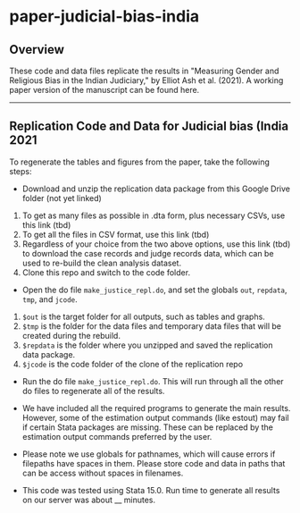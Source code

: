# paper-judicial-bias-india

## Overview
These code and data files replicate the results in "Measuring Gender and Religious Bias in the Indian Judiciary," by Elliot Ash et al. (2021). A working paper version of the manuscript can be found here.

---
## Replication Code and Data for Judicial bias (India 2021
To regenerate the tables and figures from the paper, take the following steps:

* Download and unzip the replication data package from this Google Drive folder (not yet linked)

1. To get as many files as possible in .dta form, plus necessary CSVs, use this link (tbd)
2. To get all the files in CSV format, use this link (tbd)
3. Regardless of your choice from the two above options, use this link (tbd) to download the case records and judge records data, which can be used to re-build the clean analysis dataset.
4. Clone this repo and switch to the code folder.

* Open the do file `make_justice_repl.do`, and set the globals `out`, `repdata`, `tmp`, and `jcode`.

1. `$out` is the target folder for all outputs, such as tables and graphs.
2. `$tmp` is the folder for the data files and temporary data files that will be created during the rebuild.
3. `$repdata` is the folder where you unzipped and saved the replication data package.
4. `$jcode` is the code folder of the clone of the replication repo

* Run the do file `make_justice_repl.do`. This will run through all the other do files to regenerate all of the results.

* We have included all the required programs to generate the main results. However, some of the estimation output commands (like estout) may fail if certain Stata packages are missing. These can be replaced by the estimation output commands preferred by the user.

* Please note we use globals for pathnames, which will cause errors if filepaths have spaces in them. Please store code and data in paths that can be access without spaces in filenames.

* This code was tested using Stata 15.0. Run time to generate all results on our server was about __ minutes.

